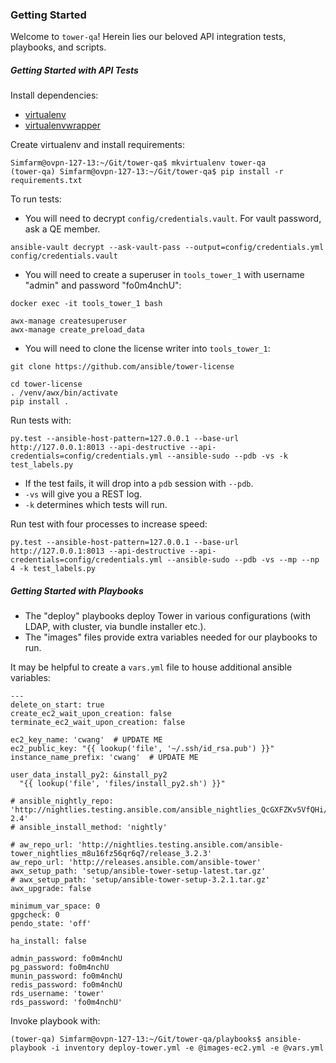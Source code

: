 ### Getting Started

Welcome to `tower-qa`! Herein lies our beloved API integration tests, playbooks, and scripts.

##### Getting Started with API Tests 
Install dependencies:
* [virtualenv](https://virtualenv.pypa.io/en/stable/installation/)
* [virtualenvwrapper](https://virtualenvwrapper.readthedocs.io/en/latest/install.html)

Create virtualenv and install requirements:
```
Simfarm@ovpn-127-13:~/Git/tower-qa$ mkvirtualenv tower-qa
(tower-qa) Simfarm@ovpn-127-13:~/Git/tower-qa$ pip install -r requirements.txt
```

To run tests:
* You will need to decrypt `config/credentials.vault`. For vault password, ask a QE member.
```
ansible-vault decrypt --ask-vault-pass --output=config/credentials.yml config/credentials.vault
```
* You will need to create a superuser in `tools_tower_1` with username "admin" and password "fo0m4nchU":
```
docker exec -it tools_tower_1 bash

awx-manage createsuperuser
awx-manage create_preload_data
```
* You will need to clone the license writer into `tools_tower_1`:
```
git clone https://github.com/ansible/tower-license

cd tower-license
. /venv/awx/bin/activate
pip install .
```

Run tests with:
```
py.test --ansible-host-pattern=127.0.0.1 --base-url http://127.0.0.1:8013 --api-destructive --api-credentials=config/credentials.yml --ansible-sudo --pdb -vs -k test_labels.py 
```
* If the test fails, it will drop into a `pdb` session with `--pdb`.
* `-vs` will give you a REST log.
* `-k` determines which tests will run.

Run test with four processes to increase speed:
```
py.test --ansible-host-pattern=127.0.0.1 --base-url http://127.0.0.1:8013 --api-destructive --api-credentials=config/credentials.yml --ansible-sudo --pdb -vs --mp --np 4 -k test_labels.py
``` 


##### Getting Started with Playbooks
* The "deploy" playbooks deploy Tower in various configurations (with LDAP, with cluster, via bundle installer etc.).
* The "images" files provide extra variables needed for our playbooks to run.

It may be helpful to create a `vars.yml` file to house additional ansible variables:
```
---
delete_on_start: true
create_ec2_wait_upon_creation: false
terminate_ec2_wait_upon_creation: false

ec2_key_name: 'cwang'  # UPDATE ME
ec2_public_key: "{{ lookup('file', '~/.ssh/id_rsa.pub') }}"
instance_name_prefix: 'cwang'  # UPDATE ME

user_data_install_py2: &install_py2
  "{{ lookup('file', 'files/install_py2.sh') }}"

# ansible_nightly_repo: 'http://nightlies.testing.ansible.com/ansible_nightlies_QcGXFZKv5VfQHi/stable-2.4'
# ansible_install_method: 'nightly'

# aw_repo_url: 'http://nightlies.testing.ansible.com/ansible-tower_nightlies_m8u16fz56qr6q7/release_3.2.3'
aw_repo_url: 'http://releases.ansible.com/ansible-tower'
awx_setup_path: 'setup/ansible-tower-setup-latest.tar.gz'
# awx_setup_path: 'setup/ansible-tower-setup-3.2.1.tar.gz'
awx_upgrade: false

minimum_var_space: 0
gpgcheck: 0
pendo_state: 'off'

ha_install: false

admin_password: fo0m4nchU
pg_password: fo0m4nchU
munin_password: fo0m4nchU
redis_password: fo0m4nchU
rds_username: 'tower'
rds_password: 'fo0m4nchU'
```

Invoke playbook with:
```
(tower-qa) Simfarm@ovpn-127-13:~/Git/tower-qa/playbooks$ ansible-playbook -i inventory deploy-tower.yml -e @images-ec2.yml -e @vars.yml
```
